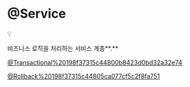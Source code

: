 # @Service

<aside>
💡

비즈니스 로직을 처리하는 서비스 계층**.**

</aside>

[@Transactional%20198f37315c44800b8423d0bd32a32e74](@Transactional%20198f37315c44800b8423d0bd32a32e74)

[@Rollback%20198f37315c44805ca077cf5c2f8fa751](@Rollback%20198f37315c44805ca077cf5c2f8fa751)